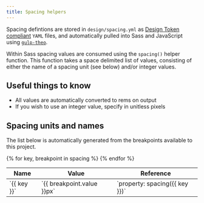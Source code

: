 ```yaml
---
title: Spacing helpers
---
```


Spacing defintions are stored in `design/spacing.yml` as [Design Token compliant](https://github.com/salesforce-ux/theo#overview) `YAML` files, and automatically pulled into Sass and JavaScript using [`gulp-theo`](https://github.com/salesforce-ux/gulp-theo).

Within Sass spacing values are consumed using the `spacing()` helper function. This function takes a space delimited list of values, consisting of either the name of a spacing unit (see below) and/or integer values.

## Useful things to know

- All values are automatically converted to rems on output
- If you wish to use an integer value, specify in unitless pixels 


## Spacing units and names

The list below is automatically generated from the breakpoints available to this project.

<table>
<thead>
<th>Name</th>
<th>Value</th>
<th>Reference</th>
</thead>
<tbody>
{% for key, breakpoint in spacing %}
    <tr>
        <td>`{{ key }}`</td>
        <td>`{{ breakpoint.value }}px`</td>
        <td>`property: spacing({{ key }})`</td>
    <tr>
{% endfor %}
</tr>
</table>
